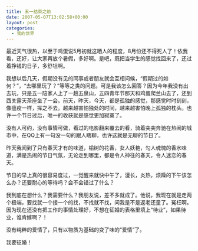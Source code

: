 ```yaml
---
title: 五一结束之前
date: 2007-05-07T13:02:58+00:00
layout: post
categories:
  - 我的世界
---
```


最近天气很热，以至于鸡蛋说5月初就这晒人的程度，8月份还不得死人了！依我看，还好，让大家再放个暑假，多好啊。是吧，既把当学生的感觉找回来了，还过着挣钱的日子，多舒坦啊。

我想以后几天，假期没有见的同事或者朋友就会互相问候，“假期过的如何？”，“去哪里玩了？”等等之类的问题。可是我该怎么回答？因为今年我没有出去玩，只是五一陪家人上了一趟五泉山，五四青年节那天和鸡蛋爬兰山去了，还到西关露天茶座坐了一会。前天，昨天，今天，都是孤独的感觉，那感觉时时刻刻，像瘟疫一样，挥之不去。越来越害怕独处的时间，越来越害怕晚上孤独的枕头。也许一个节日过后，唯一的收获就是感觉更加寂寞了。

没有人可约，没有事情可做，看过的电影翻来覆去的看，骑着突突奔驰在热闹的城市中，在QQ上有一句没一句的跟人瞎聊，也许这就是无聊的节日了。

昨天我闻到了只有春天才有的味道，榆树的花香，女人妖艳，勾人魂魄的香水味道，满是热闹的节日气氛，无论走到哪里，都是令人神往的春天，令人迷恋的春天。
<!--more-->
节日的早上真的很容易度过，一觉醒来就快中午了，漫长，炎热，烦躁的下午该怎么办？还要耐心的等待吗？会不会错过了什么？

我到底在想什么？我需要什么？我朋友说，差不多就成了。他说，我现在就是走两个极端，要找就一个接一个的找，不找就不找，问我是不是返老还童了。冤枉啊。因为现在还没有把工作的事情处理好，不想在征婚的表格里填上“待业”，如果待业，谁肯嫁啊？！

没有纯粹的爱情了，只有以物质为基础的变了味的“爱情”了。

我要征婚！